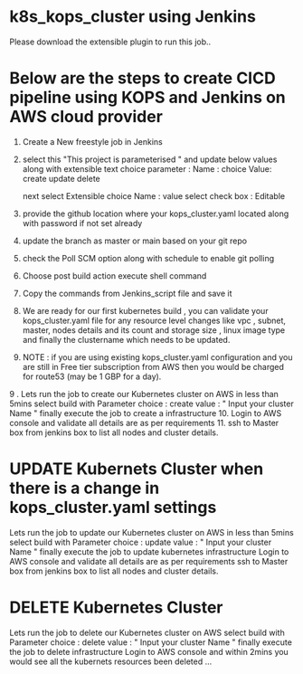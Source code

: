 # k8s_kops_cluster using Jenkins

Please download the extensible plugin to run this job..

**Below are the steps to create CICD pipeline using KOPS and Jenkins on AWS cloud provider**
===========================================================================================

1. Create a New freestyle job in Jenkins
2. select this "This project is parameterised " and update below values along with extensible text
   choice parameter : 
   Name : choice
   Value:
   create
   update
   delete
   
   next select Extensible choice
   Name : value
   select check box : Editable
   
4. provide the github location where your kops_cluster.yaml located along with password if not set already
5. update the branch as master or main based on your git repo
6. check the Poll SCM option along with schedule to enable git polling
7. Choose post build action execute shell command 
8. Copy the commands from Jenkins_script file and save it 
9. We are ready for our first kubernetes build , you can validate your kops_cluster.yaml file for any resource level changes like vpc , subnet, master, nodes details and its count and storage size , linux image type and finally the clustername which needs to be updated.

8. NOTE : if you are using existing kops_cluster.yaml configuration and you are still in Free tier subscription from AWS then you would be charged for route53 (may be 1 GBP for a day).

9 . Lets run the job to create our Kubernetes cluster on AWS in less than 5mins 
 select build with Parameter 
 choice : create
 value : " Input your cluster Name "
 finally execute the job to create a infrastructure 
10. Login to AWS console and validate all details are as per requirements
11. ssh to Master box from jenkins box to list all nodes and cluster details.



**UPDATE Kubernets Cluster when there is a change in kops_cluster.yaml  settings**
========================================================================================
Lets run the job to update our Kubernetes cluster on AWS in less than 5mins 
 select build with Parameter 
 choice : update
 value : " Input your cluster Name "
 finally execute the job to update kubernetes infrastructure 
 Login to AWS console and validate all details are as per requirements
ssh to Master box from jenkins box to list all nodes and cluster details.




**DELETE Kubernetes Cluster**
================================
 Lets run the job to delete our Kubernetes cluster on AWS
 select build with Parameter 
 choice : delete
 value : " Input your cluster Name "
 finally execute the job to delete infrastructure 
Login to AWS console and within 2mins you would see all the kubernets resources been deleted ...





